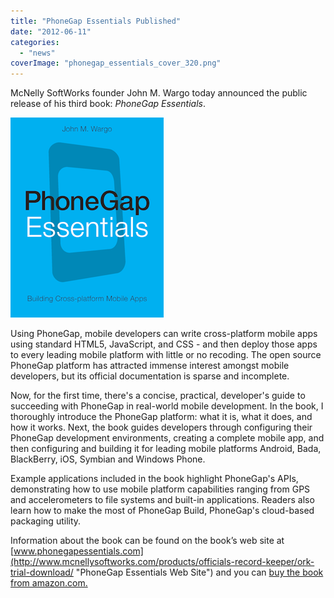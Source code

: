 ```yaml
---
title: "PhoneGap Essentials Published"
date: "2012-06-11"
categories: 
  - "news"
coverImage: "phonegap_essentials_cover_320.png"
---
```


McNelly SoftWorks founder John M. Wargo today announced the public release of his third book: _PhoneGap Essentials_.

![PhoneGap Essentials Cover](images/phonegap_essentials_cover_320.png)

Using PhoneGap, mobile developers can write cross-platform mobile apps using standard HTML5, JavaScript, and CSS - and then deploy those apps to every leading mobile platform with little or no recoding. The open source PhoneGap platform has attracted immense interest amongst mobile developers, but its official documentation is sparse and incomplete.

Now, for the first time, there's a concise, practical, developer's guide to succeeding with PhoneGap in real-world mobile development. In the book, I thoroughly introduce the PhoneGap platform: what it is, what it does, and how it works. Next, the book guides developers through configuring their PhoneGap development environments, creating a complete mobile app, and then configuring and building it for leading mobile platforms Android, Bada, BlackBerry, iOS, Symbian and Windows Phone.

Example applications included in the book highlight PhoneGap's APIs, demonstrating how to use mobile platform capabilities ranging from GPS and accelerometers to file systems and built-in applications. Readers also learn how to make the most of PhoneGap Build, PhoneGap's cloud-based packaging utility.

Information about the book can be found on the book’s web site at [www.phonegapessentials.com](http://www.mcnellysoftworks.com/products/officials-record-keeper/ork-trial-download/ "PhoneGap Essentials Web Site") and you can [buy the book from amazon.com.](http://www.mcnellysoftworks.com/products/formblaster/buy-formblaster/ "Amazon book page")

